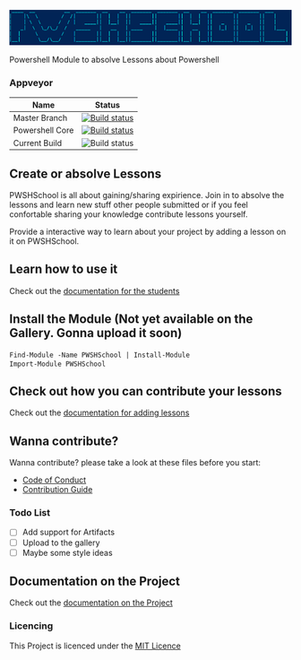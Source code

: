 ![PWSHSchool](Img/PWSHSchool.png)

Powershell Module to absolve Lessons about Powershell

### Appveyor
| Name        | Status           |
|---------------|-------------| 
| Master Branch      | [![Build status](https://ci.appveyor.com/api/projects/status/77l7qfo5jqva7pie/branch/master?svg=true)](https://ci.appveyor.com/project/bateskevin/pwshschool/branch/master)      |
| Powershell Core | [![Build status](https://ci.appveyor.com/api/projects/status/am09v1crbqhue7px?svg=true)](https://ci.appveyor.com/project/bateskevin/pwshschool-vt7jr)
| Current Build      | ![Build status](https://ci.appveyor.com/api/projects/status/77l7qfo5jqva7pie?svg=true)     |


## Create or absolve Lessons
PWSHSchool is all about gaining/sharing expirience. Join in to absolve 
the lessons and learn new stuff other people submitted or if you feel
confortable sharing your knowledge contribute lessons yourself. 

Provide a interactive way to learn about your project by adding a lesson on it on PWSHSchool.

## Learn how to use it

Check out the [documentation for the students](docs/Students.md)

## Install the Module (Not yet available on the Gallery. Gonna upload it soon)

```
Find-Module -Name PWSHSchool | Install-Module
Import-Module PWSHSchool
```

## Check out how you can contribute your lessons

Check out the [documentation for adding lessons](docs/AddLessons.md)

## Wanna contribute? 

Wanna contribute? please take a look at these files before you start:

* [Code of Conduct](docs/CODE_OF_CONDUCT.md)
* [Contribution Guide](docs/CONTRIBUTING.md)

### Todo List

- [ ] Add support for Artifacts
- [ ] Upload to the gallery
- [ ] Maybe some style ideas

## Documentation on the Project

Check out the [documentation on the Project](docs/Project.md)

### Licencing

This Project is licenced under the [MIT Licence](LICENSE)
